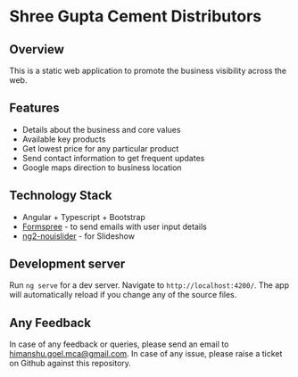 # Shree Gupta Cement Distributors

## Overview

This is a static web application to promote the business visibility across the web.

## Features

- Details about the business and core values
- Available key products
- Get lowest price for any particular product
- Send contact information to get frequent updates
- Google maps direction to business location

## Technology Stack

- Angular + Typescript + Bootstrap
- [Formspree](https://formspree.io/) - to send emails with user input details
- [ng2-nouislider](https://www.npmjs.com/package/ng2-nouislider) - for Slideshow

## Development server

Run `ng serve` for a dev server. Navigate to `http://localhost:4200/`. The app will automatically reload if you change any of the source files.

## Any Feedback

In case of any feedback or queries, please send an email to himanshu.goel.mca@gmail.com. In case of any issue, please raise a ticket on Github against this repository.
